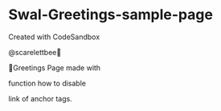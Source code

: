 # Swal-Greetings-sample-page
Created with CodeSandbox



@scarelettbee🌃

🔅Greetings Page made with 

function how to disable

link of anchor tags.
